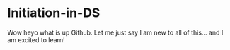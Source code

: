 # Initiation-in-DS
Wow heyo what is up Github. Let me just say I am new to all of this... and I am excited to learn! 
